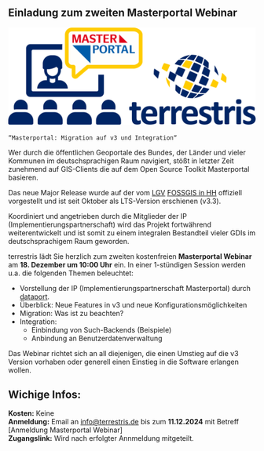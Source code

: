 ## Einladung zum zweiten Masterportal Webinar

![terrestris Webinar Logo](public/terrestris_webinar_logo.svg)

`“Masterportal: Migration auf v3 und Integration“`

Wer durch die öffentlichen Geoportale des Bundes, der Länder und vieler Kommunen im deutschsprachigen Raum navigiert, stößt in letzter Zeit zunehmend auf GIS-Clients die auf dem Open Source Toolkit Masterportal basieren.

Das neue Major Release wurde auf der vom [LGV](https://www.hamburg.de/politik-und-verwaltung/behoerden/behoerde-fuer-stadtentwicklung-und-wohnen/aemter-und-landesbetrieb/landesbetrieb-geoinformation-und-vermessung) [FOSSGIS in HH](https://pretalx.com/fossgis2024/talk/R8MYNT/) offiziell vorgestellt und ist seit Oktober als LTS-Version erschienen (v3.3).

Koordiniert und angetrieben durch die Mitglieder der IP (Implementierungspartnerschaft) wird das Projekt fortwährend weiterentwickelt und ist somit zu einem integralen Bestandteil vieler GDIs im deutschsprachigem Raum geworden.

terrestris lädt Sie herzlich zum zweiten kostenfreien **Masterportal Webinar** am **18. Dezember um 10:00 Uhr** ein. In einer 1-stündigen Session werden u.a. die folgenden Themen beleuchtet:  

- Vorstellung der IP (Implementierungs­­partnerschaft Masterportal) durch [dataport](https://www.dataport.de/was-wir-bewegen/portfolio/masterportal/).
- Überblick: Neue Features in v3 und neue Konfigurationsmöglichkeiten
- Migration: Was ist zu beachten?
- Integration:
    - Einbindung von Such-Backends (Beispiele)
    - Anbindung an Benutzerdatenverwaltung

Das Webinar richtet sich an all diejenigen, die einen Umstieg auf die v3 Version vorhaben oder generell einen Einstieg in die Software erlangen wollen.

## Wichige Infos:

**Kosten:** Keine  
**Anmeldung:** Email an info@terrestris.de bis zum **11.12.2024** mit Betreff [Anmeldung Masterportal Webinar]  
**Zugangslink:** Wird nach erfolgter Annmeldung mitgeteilt.
